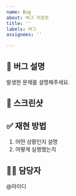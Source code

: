 ```yaml
---
name: Bug
about: 버그 리포트
title: ''
labels: 버그
assignees: ''

---
```


## 🐞 버그 설명
발생한 문제를 설명해주세요.

## 📸 스크린샷

## ✅ 재현 방법
1. 어떤 상황인지 설명
2. 어떻게 실행했는지

## 👨‍💻 담당자
@아이디

